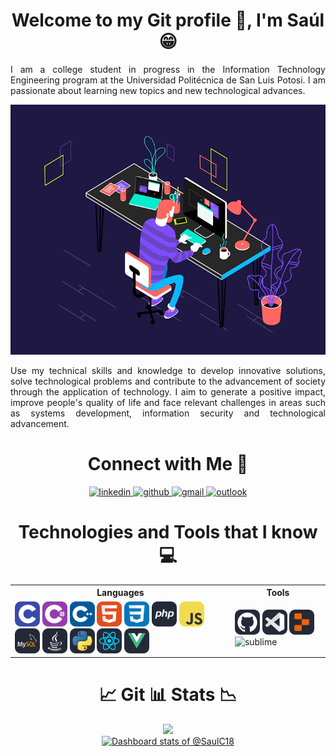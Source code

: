 <p>
  <h1 align=center>Welcome to my Git profile 👋, I'm Saúl 😁</h1>
</p>
<p align=justify>I am a college student in progress in the Information Technology Engineering program 
at the Universidad Politécnica de San Luis Potosi. I am passionate about learning new 
topics and new technological advances.</p>
<div align="center">
  <img src="learning.gif" height="400px" />
</div>
<p align=justify>
  Use my technical skills and knowledge to develop innovative solutions, solve 
technological problems and contribute to the advancement of society through the 
application of technology. I aim to generate a positive impact, improve people's quality 
of life and face relevant challenges in areas such as systems development, information 
security and technological advancement.
</p>

<p>
  <h1 align=center>Connect with Me 🔗</h1>
</p>
<div align="center">
  <a href="https://www.linkedin.com/in/saulcervantes" target="_blank">
    <img src="https://img.shields.io/badge/LinkedIn-0077B5?style=for-the-badge&logo=linkedin&logoColor=white" alt="linkedin" />
  </a>
  <a href="https://github.com/SaulC18" target="_blank">
    <img src="https://img.shields.io/badge/GitHub-100000?style=for-the-badge&logo=github&logoColor=white" alt="github" />
  </a>
  <a href="mailto:saulcervantes.candia@gmail.com" target="_blank">
    <img src="https://img.shields.io/badge/Gmail-D14836?style=for-the-badge&logo=gmail&logoColor=white" alt="gmail" />
  </a>
  <a href="mailto:177927@upslp.edu.mx" target="_blank">
    <img src="https://img.shields.io/badge/Microsoft_Outlook-0078D4?style=for-the-badge&logo=microsoft-outlook&logoColor=white" alt="outlook" />
  </a>
</div>

<p>
  <h1 align="center">Technologies and Tools that I know 💻</h1>
</p>
<table align="center">
  <tr border="none">
    <th align="center">Languages</th>
    <th align="center">Tools</th>
  </tr>
  <tr border="none">
    <td>
      <img src="https://github.com/tandpfun/skill-icons/blob/main/icons/C.svg" alt="c" height="40px" />
      <img src="https://github.com/tandpfun/skill-icons/blob/main/icons/CS.svg" alt="c#" height="40px" />
      <img src="https://github.com/tandpfun/skill-icons/blob/main/icons/CPP.svg" alt="cpp" height="40px" />
      <img src="https://github.com/tandpfun/skill-icons/blob/main/icons/HTML.svg" alt="html" height="40px" />
      <img src="https://github.com/tandpfun/skill-icons/blob/main/icons/CSS.svg" alt="css" height="40px" />
      <img src="https://github.com/tandpfun/skill-icons/blob/main/icons/PHP-Dark.svg" alt="php" height="40px" />
      <img src="https://github.com/tandpfun/skill-icons/blob/main/icons/JavaScript.svg" alt="javascript" height="40px" />
      <img src="https://github.com/tandpfun/skill-icons/blob/main/icons/MySQL-Dark.svg" alt="mysql" height="40px" />
      <img src="https://github.com/tandpfun/skill-icons/blob/main/icons/Java-Dark.svg" alt="java" height="40px" />
      <img src="https://github.com/tandpfun/skill-icons/blob/main/icons/Python-Dark.svg" alt="python" height="40px" />
      <img src="https://github.com/tandpfun/skill-icons/blob/main/icons/React-Dark.svg" alt="react" height="40px" />
      <img src="https://github.com/tandpfun/skill-icons/blob/main/icons/VueJS-Dark.svg" alt="vue" height="40px" />
    </td>
    <td>
      <img src="https://github.com/tandpfun/skill-icons/blob/main/icons/Github-Dark.svg" alt="github" height="40px" />
      <img src="https://github.com/tandpfun/skill-icons/blob/main/icons/VSCode-Dark.svg" alt="vscode" height="40px" />
      <img src="https://github.com/tandpfun/skill-icons/blob/main/icons/Replit-Dark.svg" alt="replit" height="40px" />
      <img src="https://github.com/tandpfun/skill-icons/blob/main/icons/Sublime-Dark.svg" alt="sublime" height="40px" />
    </td>
  </tr>
</table>

<p>
  <h1 align="center">📈 Git 📊 Stats 📉</h1>
</p>
<div align="center">
  <img src="https://github-readme-stats.vercel.app/api/top-langs/?username=SaulC18&theme=tokyonight&show_icons=true&hide_border=true&layout=compact"  /><br>
  <a href="https://next.ossinsight.io/widgets/official/compose-user-dashboard-stats?user_id=111544778" target="_blank" style="display: block" align="center">
    <picture>
      <source media="(prefers-color-scheme: dark)" srcset="https://next.ossinsight.io/widgets/official/compose-user-dashboard-stats/thumbnail.png?user_id=111544778&image_size=auto&color_scheme=dark" width="600" height="auto">
      <img alt="Dashboard stats of @SaulC18" src="https://next.ossinsight.io/widgets/official/compose-user-dashboard-stats/thumbnail.png?user_id=111544778&image_size=auto&color_scheme=light" width="771" height="auto">
    </picture>
  </a>
</div>
<!--![SaulC18's Top Languages](https://github-readme-stats.vercel.app/api/top-langs/?username=SaulC18&theme=tokyonight&show_icons=true&hide_border=true&layout=compact)
